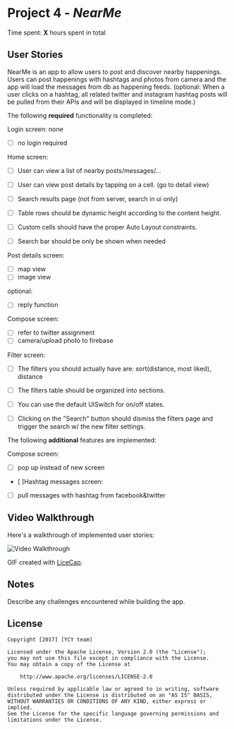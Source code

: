 # Project 4 - *NearMe*

Time spent: **X** hours spent in total

## User Stories

NearMe is an app to allow users to post and discover nearby happenings. Users can post happenings with hashtags and photos from camera and the app will load the messages from db as happening feeds. (optional: When a user clicks on a hashtag, all related twitter and instagram hashtag posts will be pulled from their APIs and will be displayed in timeline mode.)


The following **required** functionality is completed:

Login screen: none
- [ ] no login required


Home screen:
- [ ] User can view a list of nearby posts/messages/…
- [ ] User can view post details by tapping on a cell. (go to detail view)
- [ ] Search results page (not from server, search in ui only)
- [ ] Table rows should be dynamic height according to the content height.
- [ ] Custom cells should have the proper Auto Layout constraints.
- [ ] Search bar should be only be shown when needed


Post details screen:
- [ ] map view
- [ ] image view

optional:
- [ ] reply function


Compose screen:
- [ ] refer to twitter assignment
- [ ] camera/upload photo to firebase

Filter screen:

- [ ] The filters you should actually have are: sort(distance, most liked), distance
- [ ] The filters table should be organized into sections.
- [ ] You can use the default UISwitch for on/off states.
- [ ] Clicking on the "Search" button should dismiss the filters page and trigger the search w/ the new filter settings.


The following **additional** features are implemented:

Compose screen:
- [ ] pop up instead of new screen

- [ ]Hashtag messages screen:
 - [ ] pull messages with hashtag from facebook&twitter




## Video Walkthrough

Here's a walkthrough of implemented user stories:

<img src='http://i.imgur.com/link/to/your/gif/file.gif' title='Video Walkthrough' width='' alt='Video Walkthrough' />

GIF created with [LiceCap](http://www.cockos.com/licecap/).

## Notes

Describe any challenges encountered while building the app.

## License

    Copyright [2017] [YCY team]

    Licensed under the Apache License, Version 2.0 (the "License");
    you may not use this file except in compliance with the License.
    You may obtain a copy of the License at

        http://www.apache.org/licenses/LICENSE-2.0

    Unless required by applicable law or agreed to in writing, software
    distributed under the License is distributed on an "AS IS" BASIS,
    WITHOUT WARRANTIES OR CONDITIONS OF ANY KIND, either express or implied.
    See the License for the specific language governing permissions and
    limitations under the License.
